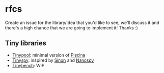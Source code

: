 # rfcs
Create an issue for the library/idea that you'd like to see, we'll discuss it and there's a high chance that we are going to implement it! Thanks :)

## Tiny libraries

* [Tinypool](https://github.com/tinylibs/tinypool): minimal version of [Piscina](https://github.com/piscinajs/piscina)
* [Tinyspy](https://github.com/tinylibs/tinyspy): inspired by [Sinon](https://github.com/sinonjs/sinon) and [Nanospy](https://github.com/ai/nanospy)
* [Tinybench](https://github.com/tinylibs/tinyspy): WIP
